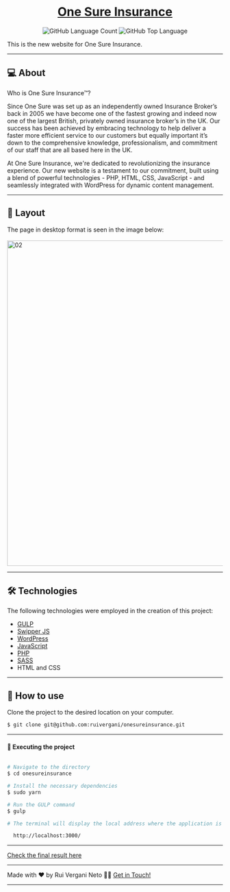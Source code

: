 <p align="center">
  <h1 align="center"><a href="https://www.onesureinsurance.co.uk/">One Sure Insurance</a></h1>
</p>

<p align="center" margin-top="25px" >
  <img alt="GitHub Language Count" src="https://img.shields.io/github/languages/count/ruivergani/onesureinsurance" />

  <img alt="GitHub Top Language" src="https://img.shields.io/github/languages/top/ruivergani/onesureinsurance" />
</p>

This is the new website for One Sure Insurance.
___

## 💻 About

Who is One Sure Insurance™?

Since One Sure was set up as an independently owned Insurance Broker’s back in 2005 we have become one of the fastest growing and indeed now one of the largest British, privately owned insurance broker’s in the UK. Our success has been achieved by embracing technology to help deliver a faster more efficient service to our customers but equally important it’s down to the comprehensive knowledge, professionalism, and commitment of our staff that are all based here in the UK.

At One Sure Insurance, we're dedicated to revolutionizing the insurance experience. Our new website is a testament to our commitment, built using a blend of powerful technologies - PHP, HTML, CSS, JavaScript - and seamlessly integrated with WordPress for dynamic content management.

___

## 🎨 Layout
The page in desktop format is seen in the image below:
\
\
<img width="760" alt="02" src="https://github.com/ruivergani/onesureinsurance/assets/70537459/ac7072f7-3870-4fe3-9961-50ffc1943199">

___

## 🛠 Technologies

The following technologies were employed in the creation of this project:

- [GULP](https://gulpjs.com/)
- [Swipper JS](https://swiperjs.com/)
- [WordPress](https://wordpress.org/)
- [JavaScript](https://developer.mozilla.org/en-US/docs/Web/JavaScript)
- [PHP](https://www.php.net/)
- [SASS](https://sass-lang.com/)
- HTML and CSS

___

## 🚀 How to use

Clone the project to the desired location on your computer.

```bash
$ git clone git@github.com:ruivergani/onesureinsurance.git
```
___

#### 🚧 Executing the project
```bash

# Navigate to the directory
$ cd onesureinsurance

# Install the necessary dependencies
$ sudo yarn

# Run the GULP command
$ gulp

# The terminal will display the local address where the application is running:

  http://localhost:3000/

```

___

[Check the final result here](https://www.onesureinsurance.co.uk/)

___

Made with ❤️ by Rui Vergani Neto 👋🏽 [Get in Touch!](https://www.linkedin.com/in/ruivergani/)

---
